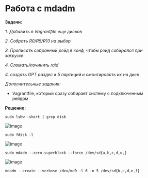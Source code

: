 # Работа с mdadm

**Задачи:**

  *1. Добавить в Vagrantfile еще дисков*
  
  *2. Собрать R0/R5/R10 на выбор*

  *3. Прописать собранный рейд в конф, чтобы рейд собирался при загрузке*
  
  *4. Сломать/починить raid*
  
  *4. создать GPT раздел и 5 партиций и смонтировать их на диск*
  
   *Дополнительные задания:*
   - Vagrantfile, который сразу собирает систему с подключенным рейдом

**Решение:**

```
sudo lshw -short | grep disk
```

![image](https://github.com/lettache/Otus-Administrator-Linux-Pro-Kryuchkov_VV/assets/84719218/7a6c9030-5590-4afc-82e7-1306ea81f73c)

```
sudo fdisk -l
```

![image](https://github.com/lettache/Otus-Administrator-Linux-Pro-Kryuchkov_VV/assets/84719218/4bba2be1-79ce-4d62-b89f-0a4e8b5b4bd2)

```
sudo mdadm --zero-superblock --force /dev/sd{a,b,c,d,e,}
```

![image](https://github.com/lettache/Otus-Administrator-Linux-Pro-Kryuchkov_VV/assets/84719218/3455a6ac-2bf7-40cd-b7b6-fdf5efd23100)

```
mdadm --create --verbose /dev/md0 -l 6 -n 5 /dev/sd{b,c,d,e,f}
```

















